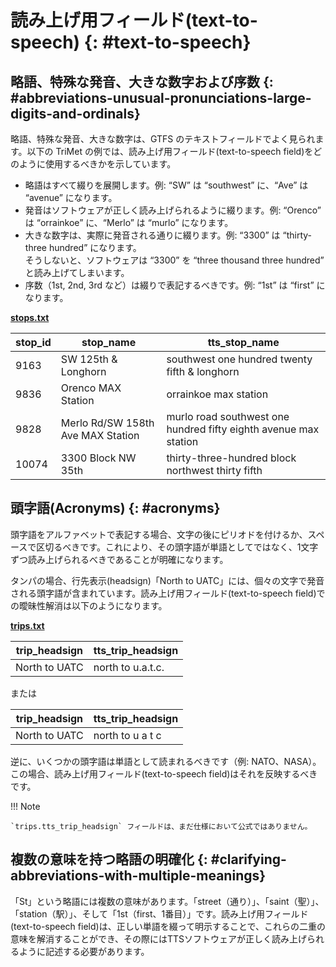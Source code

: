 # 読み上げ用フィールド(text-to-speech) {: #text-to-speech}

## 略語、特殊な発音、大きな数字および序数 {: #abbreviations-unusual-pronunciations-large-digits-and-ordinals}

略語、特殊な発音、大きな数字は、GTFS のテキストフィールドでよく見られます。以下の TriMet の例では、読み上げ用フィールド(text-to-speech field)をどのように使用するべきかを示しています。

- 略語はすべて綴りを展開します。例: “SW” は “southwest” に、“Ave” は “avenue” になります。
- 発音はソフトウェアが正しく読み上げられるように綴ります。例: “Orenco” は “orrainkoe” に、“Merlo” は “murlo” になります。
- 大きな数字は、実際に発音される通りに綴ります。例: “3300” は “thirty-three hundred” になります。  
  そうしないと、ソフトウェアは “3300” を “three thousand three hundred” と読み上げてしまいます。
- 序数（1st, 2nd, 3rd など）は綴りで表記するべきです。例: “1st” は “first” になります。

[**stops.txt**](../../reference/#stopstxt)

| stop_id | stop_name | tts_stop_name |
| ---- | ---- | ---- |
| 9163 | SW 125th & Longhorn | southwest one hundred twenty fifth & longhorn |
| 9836 | Orenco MAX Station | orrainkoe max station |
| 9828 | Merlo Rd/SW 158th Ave MAX Station | murlo road southwest one hundred fifty eighth avenue max station |
| 10074 | 3300 Block NW 35th | thirty-three-hundred block northwest thirty fifth |

## 頭字語(Acronyms) {: #acronyms}


頭字語をアルファベットで表記する場合、文字の後にピリオドを付けるか、スペースで区切るべきです。これにより、その頭字語が単語としてではなく、1文字ずつ読み上げられるべきであることが明確になります。

タンパの場合、行先表示(headsign)「North to UATC」には、個々の文字で発音される頭字語が含まれています。読み上げ用フィールド(text-to-speech field)での曖昧性解消は以下のようになります。

[**trips.txt**](../../reference/#tripstxt)

| trip_headsign | tts_trip_headsign |
| ---- | ---- |
| North to UATC | north to u.a.t.c. |

または

| trip_headsign | tts_trip_headsign |
| ---- | ---- |
| North to UATC | north to u a t c |

逆に、いくつかの頭字語は単語として読まれるべきです（例: NATO、NASA）。この場合、読み上げ用フィールド(text-to-speech field)はそれを反映するべきです。

!!! Note

    `trips.tts_trip_headsign` フィールドは、まだ仕様において公式ではありません。

## 複数の意味を持つ略語の明確化 {: #clarifying-abbreviations-with-multiple-meanings}

「St」という略語には複数の意味があります。「street（通り）」、「saint（聖）」、 「station（駅）」、そして「1st（first、1番目）」です。読み上げ用フィールド(text-to-speech field)は、正しい単語を綴って明示することで、これらの二重の意味を解消することができ、その際にはTTSソフトウェアが正しく読み上げられるように記述する必要があります。
